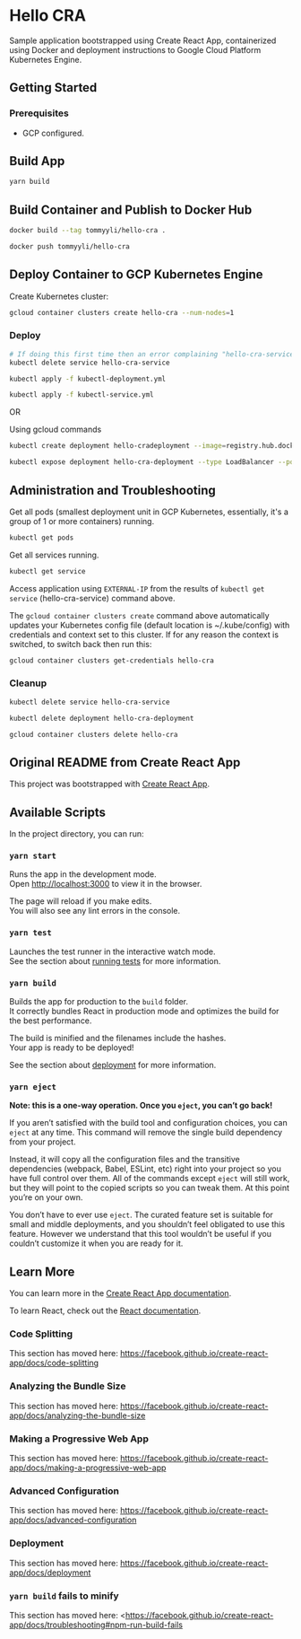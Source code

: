 # Hello CRA

Sample application bootstrapped using Create React App, containerized using Docker and deployment instructions
to Google Cloud Platform Kubernetes Engine.

## Getting Started

### Prerequisites

* GCP configured.

## Build App

```bash
yarn build
```

## Build Container and Publish to Docker Hub

```bash
docker build --tag tommyyli/hello-cra .

docker push tommyyli/hello-cra
```

## Deploy Container to GCP Kubernetes Engine

Create Kubernetes cluster:

```bash
gcloud container clusters create hello-cra --num-nodes=1
```

### Deploy

```bash
# If doing this first time then an error complaining "hello-cra-service" not found
kubectl delete service hello-cra-service

kubectl apply -f kubectl-deployment.yml

kubectl apply -f kubectl-service.yml
```

OR

Using gcloud commands

```bash
kubectl create deployment hello-cradeployment --image=registry.hub.docker.com/tommyyli/hello-cra

kubectl expose deployment hello-cra-deployment --type LoadBalancer --port 80 --target-port 5000
```

## Administration and Troubleshooting

Get all pods (smallest deployment unit in GCP Kubernetes, essentially, it's a group of 1 or more containers) running.

```bash
kubectl get pods
```

Get all services running.

```bash
kubectl get service
```

Access application using `EXTERNAL-IP` from the results of `kubectl get service` (hello-cra-service) command above.

The `gcloud container clusters create` command above automatically updates your Kubernetes config file (default location is ~/.kube/config)
with credentials and context set to this cluster.  If for any reason the context is switched, to switch back then run this:

```bash
gcloud container clusters get-credentials hello-cra
```

### Cleanup

```bash
kubectl delete service hello-cra-service

kubectl delete deployment hello-cra-deployment

gcloud container clusters delete hello-cra
```

## Original README from Create React App

This project was bootstrapped with [Create React App](https://github.com/facebook/create-react-app).

## Available Scripts

In the project directory, you can run:

### `yarn start`

Runs the app in the development mode.<br />
Open [http://localhost:3000](http://localhost:3000) to view it in the browser.

The page will reload if you make edits.<br />
You will also see any lint errors in the console.

### `yarn test`

Launches the test runner in the interactive watch mode.<br />
See the section about [running tests](https://facebook.github.io/create-react-app/docs/running-tests) for more information.

### `yarn build`

Builds the app for production to the `build` folder.<br />
It correctly bundles React in production mode and optimizes the build for the best performance.

The build is minified and the filenames include the hashes.<br />
Your app is ready to be deployed!

See the section about [deployment](https://facebook.github.io/create-react-app/docs/deployment) for more information.

### `yarn eject`

**Note: this is a one-way operation. Once you `eject`, you can’t go back!**

If you aren’t satisfied with the build tool and configuration choices, you can `eject` at any time. This command will remove the single build dependency from your project.

Instead, it will copy all the configuration files and the transitive dependencies (webpack, Babel, ESLint, etc) right into your project so you have full control over them. All of the commands except `eject` will still work, but they will point to the copied scripts so you can tweak them. At this point you’re on your own.

You don’t have to ever use `eject`. The curated feature set is suitable for small and middle deployments, and you shouldn’t feel obligated to use this feature. However we understand that this tool wouldn’t be useful if you couldn’t customize it when you are ready for it.

## Learn More

You can learn more in the [Create React App documentation](https://facebook.github.io/create-react-app/docs/getting-started).

To learn React, check out the [React documentation](https://reactjs.org/).

### Code Splitting

This section has moved here: <https://facebook.github.io/create-react-app/docs/code-splitting>

### Analyzing the Bundle Size

This section has moved here: <https://facebook.github.io/create-react-app/docs/analyzing-the-bundle-size>

### Making a Progressive Web App

This section has moved here: <https://facebook.github.io/create-react-app/docs/making-a-progressive-web-app>

### Advanced Configuration

This section has moved here: <https://facebook.github.io/create-react-app/docs/advanced-configuration>

### Deployment

This section has moved here: <https://facebook.github.io/create-react-app/docs/deployment>

### `yarn build` fails to minify

This section has moved here: <<https://facebook.github.io/create-react-app/docs/troubleshooting#npm-run-build-fails>
